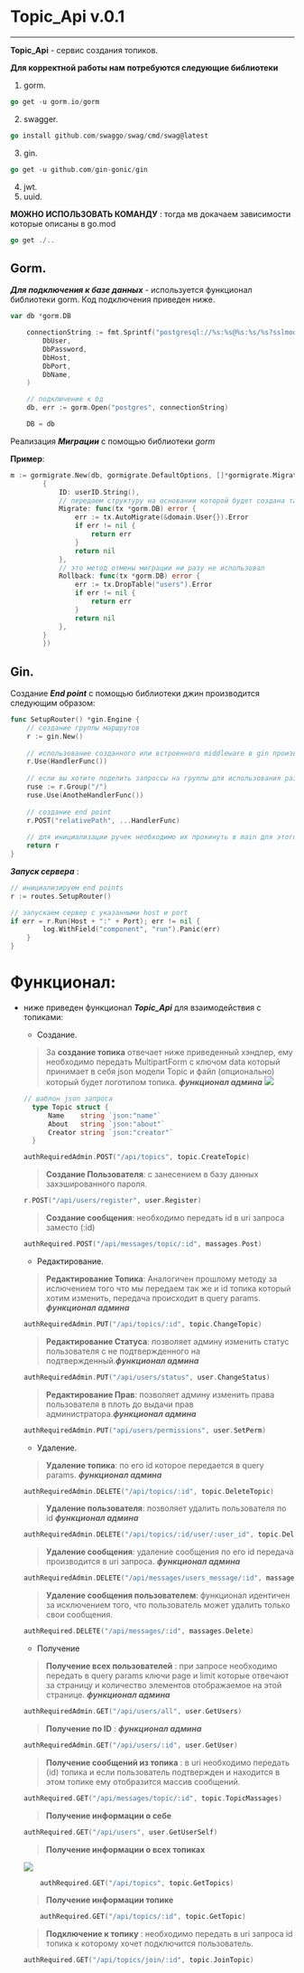 # Topic_Api v.0.1
___
**Topic_Api** - сервис создания топиков.

**Для корректной работы нам потребуются следующие библиотеки**
1. gorm.
```go
go get -u gorm.io/gorm
```
2. swagger.
```go
go install github.com/swaggo/swag/cmd/swag@latest
```
3. gin.
```go
go get -u github.com/gin-gonic/gin
```
4. jwt.
5. uuid.

**МОЖНО ИСПОЛЬЗОВАТЬ КОМАНДУ** : тогда мв докачаем зависимости которые описаны в go.mod
```go
go get ./..
```

## Gorm.
***Для подключения к базе данных*** - используется функционал библиотеки gorm. Код подключения приведен ниже.
```go
var db *gorm.DB

	connectionString := fmt.Sprintf("postgresql://%s:%s@%s:%s/%s?sslmode=disable",
		DbUser,
        DbPassword,
        DbHost,
        DbPort,
        DbName,
	)

	// подключение к бд
	db, err := gorm.Open("postgres", connectionString)

	DB = db
```
Реализация ***Миграции*** с помощью библиотеки *gorm*

****Пример****:
```go
m := gormigrate.New(db, gormigrate.DefaultOptions, []*gormigrate.Migration{
	    {
			ID: userID.String(),
			// передаем структуру на основании которой будет создана таблица
			Migrate: func(tx *gorm.DB) error {
				err := tx.AutoMigrate(&domain.User{}).Error
				if err != nil {
					return err
				}
				return nil
			},
			// это метод отмены миграции ни разу не использовал
			Rollback: func(tx *gorm.DB) error {
				err := tx.DropTable("users").Error
				if err != nil {
					return err
				}
				return nil
			},
		}
        })
```
## Gin.
Создание ***End point*** с помощью библиотеки джин производится следующим образом:
```go
func SetupRouter() *gin.Engine {
    // создание группы маршрутов
    r := gin.New()
    
    // использование созданного или встроенного middleware в gin производится следующим образом
    r.Use(HandlerFunc())
    
    // если вы хотите поделить запроссы на группы для использования разных middleware вы можете воспользоваться:
    ruse := r.Group("/")
    ruse.Use(AnotheHandlerFunc())
    
    // создание end point
    r.POST("relativePath", ...HandlerFunc)
    
    // для инициализации ручек необходимо их прокинуть в main для этого нам необходимо вернуть r тк он является всей группой end point ов
	return r
}
```
***Запуск сервера*** :
```go
// инициализируем end points
r := routes.SetupRouter()

// запускаем сервер с указанными host и port
if err = r.Run(Host + ":" + Port); err != nil {
		log.WithField("component", "run").Panic(err)
	}
}
```

# Функционал:
+ ниже приведен функционал ***Topic_Api*** для взаимодействия с топиками:
  + Создание.
  
  >За **создание топика** отвечает ниже приведенный хэндлер, ему необходимо передать MultipartForm c ключом data который принимает в себя json модели Topic и файл (опционально) который будет логотипом топика. ***функционал админа***
    ![](![img_2.png](img_2.png))
  ```go
  // шаблон json запроса
    type Topic struct {
        Name    string `json:"name"`
        About   string `json:"about"`
        Creator string `json:"creator"`
    }
  
  authRequiredAdmin.POST("/api/topics", topic.CreateTopic)
    ```
     >**Создание Пользователя**: с занесением в базу данных захэшированного пароля.
    ```go
    r.POST("/api/users/register", user.Register)
    ```
     >**Создание сообщения**: необходимо передать id в uri запроса заместо (:id)
    ```go
  authRequired.POST("/api/messages/topic/:id", massages.Post)
  ```
  + Редактирование.
  
  >**Редактирование Топика**: Аналогичен прошлому методу за ислючением того что мы передаем так же и id топика который хотим изменить, передача происходит в query params.  ***функционал админа***
   ```go
   authRequiredAdmin.PUT("/api/topics/:id", topic.ChangeTopic)
   ```
  > **Редактирование Статуса**: позволяет админу изменить статус пользователя с не подтвержденного на подтвержденный.***функционал админа***
    ```go
    authRequiredAdmin.PUT("/api/users/status", user.ChangeStatus)
  ```  
   > **Редактирование Прав**: позволяет админу изменить права пользователя в плоть до выдачи прав администратора.***функционал админа***
    ```go
    authRequiredAdmin.PUT("api/users/permissions", user.SetPerm)
  ```  
  + Удаление.
  
  > **Удаление топика**: по его id которое передается в query params. ***функционал админа***
   ```go
  authRequiredAdmin.DELETE("/api/topics/:id", topic.DeleteTopic)
  ```
  >**Удаление пользователя**: позволяет удалить пользователя по id ***функционал админа***
  ```go
  authRequiredAdmin.DELETE("/api/topics/:id/user/:user_id", topic.DeleteUser)
  ```
  >**Удаление сообщения**: удаление сообщения по его id передача производится в uri запроса.  ***функционал админа***
    ```go
    authRequiredAdmin.DELETE("/api/messages/users_message/:id", massages.Delete)
    ```
  >**Удаление сообщения пользователем**: функционал идентичен за исключением того, что пользователь может удалить только свои сообщения.
    ```go
    authRequired.DELETE("/api/messages/:id", massages.Delete)
    ```
  + Получение
  >**Получение всех пользователей** : при запросе необходимо передать в query params ключи page и limit которые отвечают за страницу и количество элементов отображаемое на этой странице. ***функционал админа***
     ```go
    authRequiredAdmin.GET("/api/users/all", user.GetUsers)
    ```
  >**Получение по ID** : ***функционал админа***
     ```go
    authRequiredAdmin.GET("/api/users/:id", user.GetUser)
    ``` 
  >**Получение сообщений из топика** : в uri необходимо передать (id) топика и если пользователь подтвержден и находится в этом топике ему отобразится массив сообщений.
     ```go
    authRequired.GET("/api/messages/topic/:id", topic.TopicMassages)
    ```
  >**Получение информации о себе** 
     ```go
    authRequired.GET("/api/users", user.GetUserSelf)
    ```
  >**Получение информации о всех топиках** 
    
  ![](https://cdn.discordapp.com/attachments/587227868145385502/1221882758104748172/image.png?ex=661431ff&is=6601bcff&hm=a8ae4dbad90b80c88aa82f34696f8053ed6c1a31be27a4b358ceba18cdbe1969&)
     
  ```go
      authRequired.GET("/api/topics", topic.GetTopics)
     ```
    >**Получение информации топике** 
       
    ```go
        authRequired.GET("/api/topics/:id", topic.GetTopic)
    ```
    >**Подключение к топику** : необходимо передать в uri запроса id топика к которому хочет подключится пользователь. 
       
    ```go
  authRequired.GET("/api/topics/join/:id", topic.JoinTopic)
    ```
  

